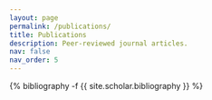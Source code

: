 ```yaml
---
layout: page
permalink: /publications/
title: Publications
description: Peer-reviewed journal articles. 
nav: false
nav_order: 5
---
```

<!-- _pages/publications.md -->
<div class="publications">

{% bibliography -f {{ site.scholar.bibliography }} %}

</div>
